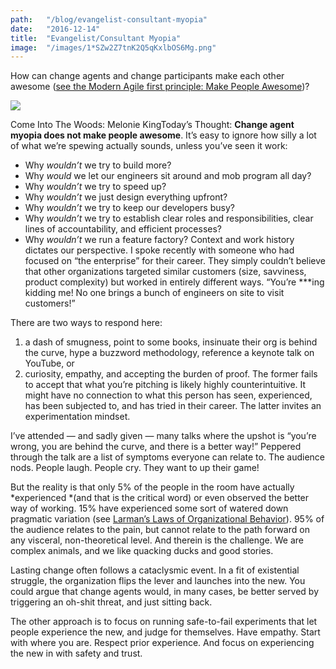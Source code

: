 ```yaml
---
path:	"/blog/evangelist-consultant-myopia"
date:	"2016-12-14"
title:	"Evangelist/Consultant Myopia"
image:	"/images/1*SZw2Z7tnK2Q5qKxlbOS6Mg.png"
---
```


How can change agents and change participants make each other awesome ([see the Modern Agile first principle: Make People Awesome](https://www.infoq.com/articles/modern-agile-intro))?

![](/images/1*SZw2Z7tnK2Q5qKxlbOS6Mg.png)

Come Into The Woods: Melonie KingToday’s Thought: **Change agent myopia does not make people awesome**. It’s easy to ignore how silly a lot of what we’re spewing actually sounds, unless you’ve seen it work:

* Why *wouldn’t* we try to build more?
* Why *would* we let our engineers sit around and mob program all day?
* Why *wouldn’t* we try to speed up?
* Why *wouldn’t* we just design everything upfront?
* Why *wouldn’t* we try to keep our developers busy?
* Why *wouldn’t* we try to establish clear roles and responsibilities, clear lines of accountability, and efficient processes?
* Why *wouldn’t* we run a feature factory?
Context and work history dictates our perspective. I spoke recently with someone who had focused on “the enterprise” for their career. They simply couldn’t believe that other organizations targeted similar customers (size, savviness, product complexity) but worked in entirely different ways. “You’re ***ing kidding me! No one brings a bunch of engineers on site to visit customers!”

There are two ways to respond here:

1. a dash of smugness, point to some books, insinuate their org is behind the curve, hype a buzzword methodology, reference a keynote talk on YouTube, or
2. curiosity, empathy, and accepting the burden of proof.
The former fails to accept that what you’re pitching is likely highly counterintuitive. It might have no connection to what this person has seen, experienced, has been subjected to, and has tried in their career. The latter invites an experimentation mindset.

I’ve attended — and sadly given — many talks where the upshot is “you’re wrong, you are behind the curve, and there is a better way!” Peppered through the talk are a list of symptoms everyone can relate to. The audience nods. People laugh. People cry. They want to up their game!

But the reality is that only 5% of the people in the room have actually *experienced *(and that is the critical word) or even observed the better way of working. 15% have experienced some sort of watered down pragmatic variation (see [Larman’s Laws of Organizational Behavior](http://www.craiglarman.com/wiki/index.php?title=Larman%27s_Laws_of_Organizational_Behavior)). 95% of the audience relates to the pain, but cannot relate to the path forward on any visceral, non-theoretical level. And therein is the challenge. We are complex animals, and we like quacking ducks and good stories.

Lasting change often follows a cataclysmic event. In a fit of existential struggle, the organization flips the lever and launches into the new. You could argue that change agents would, in many cases, be better served by triggering an oh-shit threat, and just sitting back.

The other approach is to focus on running safe-to-fail experiments that let people experience the new, and judge for themselves. Have empathy. Start with where you are. Respect prior experience. And focus on experiencing the new in with safety and trust.

